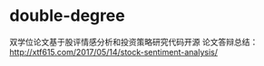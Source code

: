 # double-degree
双学位论文基于股评情感分析和投资策略研究代码开源
论文答辩总结：http://xtf615.com/2017/05/14/stock-sentiment-analysis/
